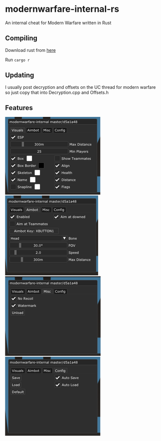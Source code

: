 # modernwarfare-internal-rs
An internal cheat for Modern Warfare written in Rust

## Compiling
Download rust from [here](https://www.rust-lang.org/)

Run `cargo r`

## Updating
I usually post decryption and offsets on the UC thread for modern warfare so just copy that into Decryption.cpp and Offsets.h

## Features
![Screenshot](screenshots/cheat1.png)
![Screenshot](screenshots/cheat2.png)
![Screenshot](screenshots/cheat3.png)
![Screenshot](screenshots/cheat4.png)
